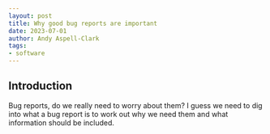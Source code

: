 ```yaml
---
layout: post
title: Why good bug reports are important
date: 2023-07-01
author: Andy Aspell-Clark
tags:
- software
---
```




## Introduction

Bug reports, do we really need to worry about them?
I guess we need to dig into what a bug report is to work out why we need them and what information should be included.

